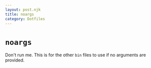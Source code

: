 ```yaml
---
layout: post.njk
title: noargs
category: Dotfiles
---
```


# `noargs`
Don't run me. This is for the other `bin` files to use if no arguments are provided.
